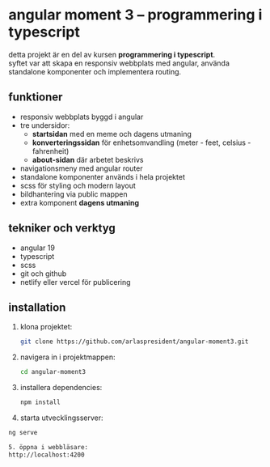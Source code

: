 # angular moment 3 – programmering i typescript

detta projekt är en del av kursen **programmering i typescript**.  
syftet var att skapa en responsiv webbplats med angular, använda standalone komponenter och implementera routing.

## funktioner

- responsiv webbplats byggd i angular
- tre undersidor:
  - **startsidan** med en meme och dagens utmaning
  - **konverteringssidan** för enhetsomvandling (meter - feet, celsius - fahrenheit)
  - **about-sidan** där arbetet beskrivs
- navigationsmeny med angular router
- standalone komponenter används i hela projektet
- scss för styling och modern layout
- bildhantering via public mappen
- extra komponent **dagens utmaning**

## tekniker och verktyg

- angular 19
- typescript
- scss
- git och github
- netlify eller vercel för publicering

## installation

1. klona projektet:
   ```bash
   git clone https://github.com/arlaspresident/angular-moment3.git
2. navigera in i projektmappen:
   ```bash
   cd angular-moment3

3. installera dependencies:
   ```bash
   npm install

4. starta utvecklingsserver:
```bash
ng serve

5. öppna i webbläsare:
http://localhost:4200
